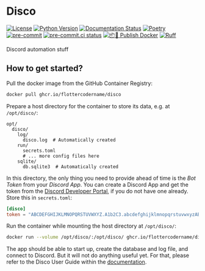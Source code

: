 # Disco

[![License](https://img.shields.io/github/license/FlotterCodername/disco)](https://github.com/FlotterCodername/disco/blob/main/LICENSE.txt)
[![Python Version](https://img.shields.io/badge/python-3.12-blue)](https://www.python.org/downloads/)
[![Documentation Status](https://readthedocs.org/projects/disco-automate/badge/?version=latest)](https://disco-automate.readthedocs.io/en/latest/?badge=latest)
[![Poetry](https://img.shields.io/endpoint?url=https://python-poetry.org/badge/v0.json)](https://python-poetry.org/)
[![pre-commit](https://img.shields.io/badge/pre--commit-enabled-brightgreen?logo=pre-commit)](https://github.com/pre-commit/pre-commit)
[![pre-commit.ci status](https://results.pre-commit.ci/badge/github/FlotterCodername/disco/main.svg)](https://results.pre-commit.ci/latest/github/FlotterCodername/disco/main)
[![📦🐳 Publish Docker](https://github.com/FlotterCodername/disco/actions/workflows/publish-docker.yml/badge.svg)](https://github.com/FlotterCodername/disco/actions/workflows/publish-docker.yml)
[![Ruff](https://img.shields.io/endpoint?url=https://raw.githubusercontent.com/astral-sh/ruff/main/assets/badge/v2.json)](https://github.com/astral-sh/ruff)
<!--[![☝️🧐 pre-commit](https://github.com/FlotterCodername/disco/actions/workflows/pre-commit.yml/badge.svg)](https://github.com/FlotterCodername/disco/actions/workflows/pre-commit.yml)-->

Discord automation stuff

## How to get started?

Pull the docker image from the GitHub Container Registry:

```bash
docker pull ghcr.io/flottercodername/disco
```

Prepare a host directory for the container to store its data, e.g. at `/opt/disco/`:

```
opt/
  disco/
    log/
      disco.log  # Automatically created
    run/
      secrets.toml
      # ... more config files here
    sqlite/
      db.sqlite3  # Automatically created
```

In this directory, the only thing you need to provide ahead of time is the *Bot Token* from your *Discord App*. You can
create a Discord App and get the token from the [Discord Developer Portal](https://discord.com/developers/applications),
if you do not have one already. Store this in `secrets.toml`:

```toml
[disco]
token = "ABCDEFGHIJKLMNOPQRSTUVWXYZ.A1b2C3.abcdefghijklmnopqrstuvwxyzABCDEFGHIJKL"
```

Run the container while mounting the host directory at `/opt/disco/`:

```bash
docker run --volume /opt/disco/:/opt/disco/ ghcr.io/flottercodername/disco
```

The app should be able to start up, create the database and log file, and connect to Discord. But it will not do
anything useful yet. For that, please refer to the Disco User Guide within the [documentation](
https://disco-automate.readthedocs.io/en/latest/).
